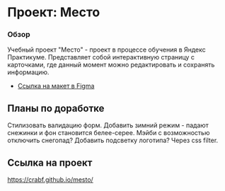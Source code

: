 # Проект: Место

### Обзор

Учебный проект "Место" - проект в процессе обучения в Яндекс Практикумe. Представляет собой интерактивную страницу с карточками, где данный момент можно редактировать и сохранять информацию.


* [Ссылка на макет в Figma](https://www.figma.com/file/2cn9N9jSkmxD84oJik7xL7/JavaScript.-Sprint-4?type=design&node-id=28212-2&t=eaYCCeVhTihzuZUT-0)

## Планы по доработке

Стилизовать валидацию форм.
Добавить зимний режим - падают снежинки и фон становится белее-серее. Мэйби с возможностью отключить снегопад?
Добавить подсветку логотипа? Через css filter.

## Ссылка на проект
https://crabf.github.io/mesto/
